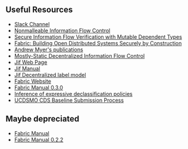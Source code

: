 ## Useful Resources
  + [Slack Channel](https://apl-group.slack.com/messages/C039LDC2W/)
  + [Nonmalleable Information Flow Control](http://www.cs.cornell.edu/andru/papers/nmifc/)
  + [Secure Information Flow Verification with Mutable Dependent Types](https://people.ece.cornell.edu/af433/pdf/ferraiuolo-dac-17.pdf)
  + [Fabric: Building Open Distributed Systems
Securely by Construction](http://www.cs.cornell.edu/andru/papers/jfabric/jfabric.pdf)
  + [Andrew Myer's publications](http://www.cs.cornell.edu/andru/pubs-topic.html#infosec)
  + [Mostly-Static Decentralized Information Flow Control](http://www.cs.cornell.edu/andru/release/tr783.pdf)
  + [Jif Web Page](http://www.cs.cornell.edu/jif/)
  + [Jif Manual](https://www.cs.cornell.edu/jif/doc/jif-3.3.0/manual.html)
  + [Jif Decentralized label model](https://www.cs.cornell.edu/jif/doc/jif-3.3.0/dlm.html#dlm_syntax)
  + [Fabric Website](http://www.cs.cornell.edu/projects/fabric/)
  + [Fabric Manual 0.3.0](https://www.cs.cornell.edu/projects/fabric/manual/0.3.0/html/index.html)
  + [Inference of expressive declassification policies](http://www.ieee-security.org/TC/SP2011/PAPERS/2011/paper012.pdf)
  + [UCDSMO CDS Baseline Submission Process](https://www.fbcinc.com/e/CDSE/presentations/day2/6-Baseline_Submission_Process_-_Donyel_Bacon_-_FINAL_-_Day_2.pdf)
  
## Maybe depreciated
  + [Fabric Manual](https://www.cs.cornell.edu/projects/fabric/manual/0.2.1/html/index.html)
  + [Fabric Manual 0.2.2](https://www.cs.cornell.edu/projects/fabric/manual/0.2.2-warranties/html/index.html)
